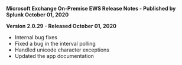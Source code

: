 **Microsoft Exchange On-Premise EWS Release Notes - Published by Splunk October 01, 2020**


**Version 2.0.29 - Released October 01, 2020**

* Internal bug fixes
* Fixed a bug in the interval polling
* Handled unicode character exceptions
* Updated the app documentation
